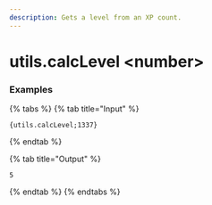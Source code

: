 ```yaml
---
description: Gets a level from an XP count.
---
```


# utils.calcLevel &lt;number>

### Examples

{% tabs %}
{% tab title="Input" %}

```text
{utils.calcLevel;1337}
```

{% endtab %}

{% tab title="Output" %}

```text
5
```

{% endtab %}
{% endtabs %}
